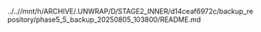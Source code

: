 ../..//mnt/h/ARCHIVE/.UNWRAP/D/STAGE2_INNER/d14ceaf6972c/backup_repository/phase5_5_backup_20250805_103800/README.md